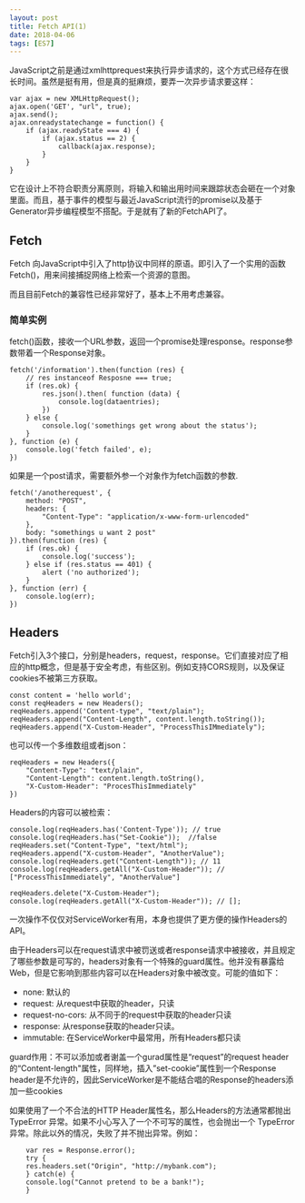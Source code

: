 ```yaml
---
layout: post
title: Fetch API(1)
date: 2018-04-06
tags: [ES7]
---
```


JavaScript之前是通过xmlhttprequest来执行异步请求的，这个方式已经存在很长时间。虽然是挺有用，但是真的挺麻烦，要弄一次异步请求要这样：

    var ajax = new XMLHttpRequest();
    ajax.open('GET', "url", true);
    ajax.send();
    ajax.onreadystatechange = function() {
        if (ajax.readyState === 4) {
            if (ajax.status == 2) {
                callback(ajax.response);
            }
        }
    }

它在设计上不符合职责分离原则，将输入和输出用时间来跟踪状态会砸在一个对象里面。而且，基于事件的模型与最近JavaScript流行的promise以及基于Generator异步编程模型不搭配。于是就有了新的FetchAPI了。

## Fetch

Fetch 向JavaScript中引入了http协议中同样的原语。即引入了一个实用的函数Fetch()，用来间接捕捉网络上检索一个资源的意图。

而且目前Fetch的兼容性已经非常好了，基本上不用考虑兼容。

### 简单实例

fetch()函数，接收一个URL参数，返回一个promise处理response。response参数带着一个Response对象。

    fetch('/information').then(function (res) {
        // res instanceof Resposne === true;
        if (res.ok) {
            res.json().then( function (data) {
                console.log(dataentries);
            })
        } else {
            console.log('somethings get wrong about the status');
        }
    }, function (e) {
        console.log('fetch failed', e);
    })

如果是一个post请求，需要额外参一个对象作为fetch函数的参数.

    fetch('/anotherequest', {
        method: "POST",
        headers: {
            "Content-Type": "application/x-www-form-urlencoded"
        },
        body: "somethings u want 2 post"
    }).then(function (res) {
        if (res.ok) {
            console.log('success');
        } else if (res.status == 401) {
            alert ('no authorized');
        }
    }, function (err) {
        console.log(err);
    })

## Headers

Fetch引入3个接口，分别是headers，request，response。它们直接对应了相应的http概念，但是基于安全考虑，有些区别。例如支持CORS规则，以及保证cookies不被第三方获取。

    const content = 'hello world';
    const reqHeaders = new Headers();
    reqHeaders.append('Content-type", "text/plain");
    reqHeaders.append("Content-Length", content.length.toString());
    reqHeaders.append("X-Custom-Header", "ProcessThisIMmediately");

也可以传一个多维数组或者json：

    reqHeaders = new Headers({
        "Content-Type": "text/plain",
        "Content-Length": content.length.toString(),
        "X-Custom-Header": "ProcesThisImmediately"
    })

Headers的内容可以被检索：

    console.log(reqHeaders.has('Content-Type')); // true
    console.log(reqHeaders.has("Set-Cookie"));  //false
    reqHeaders.set("Content-Type", "text/html");
    reqHeaders.append("X-custom-Header", "AnotherValue");
    console.log(reqHeaders.get("Content-Length")); // 11
    console.log(reqHeaders.getAll("X-Custom-Header")); // ["ProcessThisImmediately", "AnotherValue"]

    reqHeaders.delete("X-Custom-Header");
    console.log(reqHeaders.getAll("X-Custom-Header")); // [];

一次操作不仅仅对ServiceWorker有用，本身也提供了更方便的操作Headers的API。

由于Headers可以在request请求中被罚送或者response请求中被接收，并且规定了哪些参数是可写的，headers对象有一个特殊的guard属性。他并没有暴露给Web，但是它影响到那些内容可以在Headers对象中被改变。可能的值如下：

- none: 默认的
- request: 从request中获取的header，只读
- request-no-cors: 从不同于的request中获取的header只读
- response: 从response获取的header只读。
- immutable: 在ServiceWorker中最常用，所有Headers都只读

guard作用：不可以添加或者谢盖一个gurad属性是“request”的request header的“Content-length"属性，同样地，插入”set-cookie”属性到一个Response header是不允许的，因此ServiceWorker是不能结合唱的Response的headers添加一些cookies

如果使用了一个不合法的HTTP Header属性名，那么Headers的方法通常都抛出 TypeError 异常。如果不小心写入了一个不可写的属性，也会抛出一个 TypeError 异常。除此以外的情况，失败了并不抛出异常。例如：

        var res = Response.error();
        try {
        res.headers.set("Origin", "http://mybank.com");
        } catch(e) {
        console.log("Cannot pretend to be a bank!");
        }